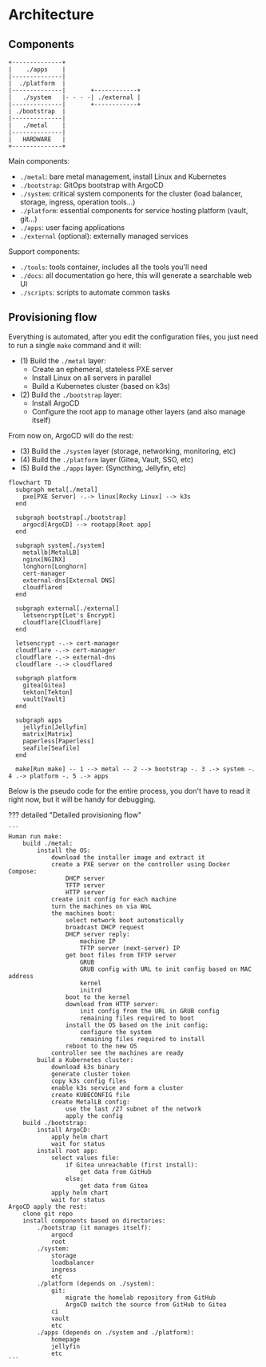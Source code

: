 # Architecture

## Components

```
+--------------+
|    ./apps    |
|--------------|
|  ./platform  |
|--------------|       +------------+
|   ./system   |- - - -| ./external |
|--------------|       +------------+
| ./bootstrap  |
|--------------|
|   ./metal    |
|--------------|
|   HARDWARE   |
+--------------+
```

Main components:

- `./metal`: bare metal management, install Linux and Kubernetes
- `./bootstrap`: GitOps bootstrap with ArgoCD
- `./system`: critical system components for the cluster (load balancer, storage, ingress, operation tools...)
- `./platform`: essential components for service hosting platform (vault, git...)
- `./apps`: user facing applications
- `./external` (optional): externally managed services

Support components:

- `./tools`: tools container, includes all the tools you'll need
- `./docs`: all documentation go here, this will generate a searchable web UI
- `./scripts`: scripts to automate common tasks

## Provisioning flow

Everything is automated, after you edit the configuration files, you just need to run a single `make` command and it will:

- (1) Build the `./metal` layer:
  - Create an ephemeral, stateless PXE server
  - Install Linux on all servers in parallel
  - Build a Kubernetes cluster (based on k3s)
- (2) Build the `./bootstrap` layer:
  - Install ArgoCD
  - Configure the root app to manage other layers (and also manage itself)

From now on, ArgoCD will do the rest:

- (3) Build the `./system` layer (storage, networking, monitoring, etc)
- (4) Build the `./platform` layer (Gitea, Vault, SSO, etc)
- (5) Build the `./apps` layer: (Syncthing, Jellyfin, etc)

```mermaid
flowchart TD
  subgraph metal[./metal]
    pxe[PXE Server] -.-> linux[Rocky Linux] --> k3s
  end

  subgraph bootstrap[./bootstrap]
    argocd[ArgoCD] --> rootapp[Root app]
  end

  subgraph system[./system]
    metallb[MetalLB]
    nginx[NGINX]
    longhorn[Longhorn]
    cert-manager
    external-dns[External DNS]
    cloudflared
  end

  subgraph external[./external]
    letsencrypt[Let's Encrypt]
    cloudflare[Cloudflare]
  end

  letsencrypt -.-> cert-manager
  cloudflare -.-> cert-manager
  cloudflare -.-> external-dns
  cloudflare -.-> cloudflared

  subgraph platform
    gitea[Gitea]
    tekton[Tekton]
    vault[Vault]
  end

  subgraph apps
    jellyfin[Jellyfin]
    matrix[Matrix]
    paperless[Paperless]
    seafile[Seafile]
  end

  make[Run make] -- 1 --> metal -- 2 --> bootstrap -. 3 .-> system -. 4 .-> platform -. 5 .-> apps
```

Below is the pseudo code for the entire process, you don't have to read it right now, but it will be handy for debugging.

??? detailed "Detailed provisioning flow"

    ```
    Human run make:
        build ./metal:
            install the OS:
                download the installer image and extract it
                create a PXE server on the controller using Docker Compose:
                    DHCP server
                    TFTP server
                    HTTP server
                create init config for each machine
                turn the machines on via WoL
                the machines boot:
                    select network boot automatically
                    broadcast DHCP request
                    DHCP server reply:
                        machine IP
                        TFTP server (next-server) IP
                    get boot files from TFTP server
                        GRUB
                        GRUB config with URL to init config based on MAC address
                        kernel
                        initrd
                    boot to the kernel
                    download from HTTP server:
                        init config from the URL in GRUB config
                        remaining files required to boot
                    install the OS based on the init config:
                        configure the system
                        remaining files required to install
                    reboot to the new OS
                controller see the machines are ready
            build a Kubernetes cluster:
                download k3s binary
                generate cluster token
                copy k3s config files
                enable k3s service and form a cluster
                create KUBECONFIG file
                create MetalLB config:
                    use the last /27 subnet of the network
                    apply the config
        build ./bootstrap:
            install ArgoCD:
                apply helm chart
                wait for status
            install root app:
                select values file:
                    if Gitea unreachable (first install):
                        get data from GitHub
                    else:
                        get data from Gitea
                apply helm chart
                wait for status
    ArgoCD apply the rest:
        clone git repo
        install components based on directories:
            ./bootstrap (it manages itself):
                argocd
                root
            ./system:
                storage
                loadbalancer
                ingress
                etc
            ./platform (depends on ./system):
                git:
                    migrate the homelab repository from GitHub
                    ArgoCD switch the source from GitHub to Gitea
                ci
                vault
                etc
            ./apps (depends on ./system and ./platform):
                homepage
                jellyfin
                etc
    ```
